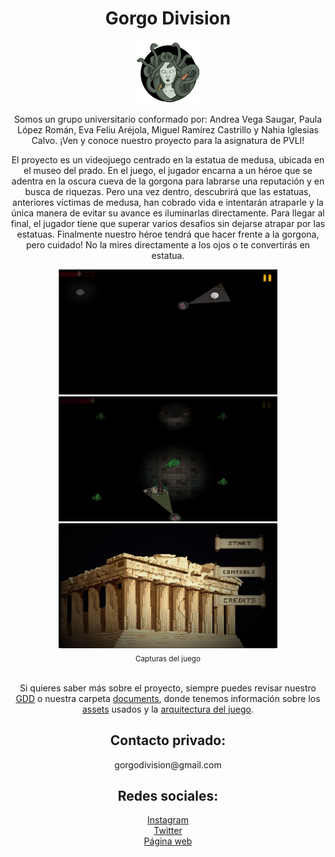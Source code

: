 <h1 align = "center">Gorgo Division</h1>
<div align = "center">
  <img src = "https://github.com/f0reil/Gorgo-Division/blob/main/assets/Web/webIcon.png" height= "100px" widht="auto">
 <p>
  Somos un grupo universitario conformado por: Andrea Vega Saugar, Paula López Román, Eva Feliu Aréjola, Miguel Ramírez Castrillo y Nahia Iglesias Calvo.
¡Ven y conoce nuestro proyecto para la asignatura de PVLI!
  </p>
<p>
El proyecto es un videojuego centrado en la estatua de medusa, ubicada en el museo del prado. En el juego, el jugador encarna a un héroe que se adentra en la oscura cueva de la gorgona para labrarse una reputación y en busca de riquezas. Pero una vez dentro, descubrirá que las estatuas, anteriores víctimas de medusa, han cobrado vida e intentarán atraparle y la única manera de evitar su avance es iluminarlas directamente.
Para llegar al final, el jugador tiene que superar varios desafios sin dejarse atrapar por las estatuas.
Finalmente nuestro héroe tendrá que hacer frente a la gorgona, pero cuidado! No la mires directamente a los ojos o te convertirás en estatua.
</p>

<img height=200 src="https://github.com/f0reil/Gorgo-Division/blob/main/GDD%20Images/Captura1.png?raw=true" width="350" />
<img height=200 src="https://github.com/f0reil/Gorgo-Division/blob/main/GDD%20Images/Captura2.png?raw=true" width="350" />
<img height=200 src="https://github.com/f0reil/Gorgo-Division/blob/main/GDD%20Images/Captura3.png?raw=true" width="350" />
<br><sub>Capturas del juego</sub>

<p>
<br>Si quieres saber más sobre el proyecto, siempre puedes revisar nuestro <a href="https://github.com/f0reil/Gorgo-Division/blob/main/documents/GDD.md">GDD</a> o nuestra carpeta <a href="https://github.com/f0reil/Gorgo-Division/blob/main/documents">documents</a>, donde tenemos información sobre los <a href="https://github.com/f0reil/Gorgo-Division/blob/main/documents/assets.md">assets</a> usados y la <a href="https://github.com/f0reil/Gorgo-Division/blob/main/documents/arquiteture.md">arquitectura del juego</a>.   
</p> 

<h2 align = "center"> Contacto privado: </h2> 
gorgodivision@gmail.com
<h2 align = "center"> Redes sociales: </h2> 
<a href="https://www.instagram.com/gorgodivision/">Instagram</a><br>   
<a href="https://twitter.com/gorgodivision">Twitter</a><br>   
<a href="https://f0reil.github.io/Gorgo-Division/">Página web</a>   
